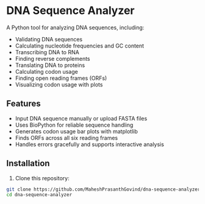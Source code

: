 # DNA Sequence Analyzer

A Python tool for analyzing DNA sequences, including:

- Validating DNA sequences
- Calculating nucleotide frequencies and GC content
- Transcribing DNA to RNA
- Finding reverse complements
- Translating DNA to proteins
- Calculating codon usage
- Finding open reading frames (ORFs)
- Visualizing codon usage with plots

## Features

- Input DNA sequence manually or upload FASTA files
- Uses BioPython for reliable sequence handling
- Generates codon usage bar plots with matplotlib
- Finds ORFs across all six reading frames
- Handles errors gracefully and supports interactive analysis

## Installation

1. Clone this repository:

```bash
git clone https://github.com/MaheshPrasanthGovind/dna-sequence-analyzer.git
cd dna-sequence-analyzer
